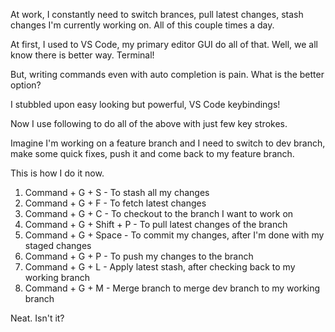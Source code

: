 At work, I constantly need to switch brances, pull latest changes, stash changes I'm currently working on.
All of this couple times a day.

At first, I used to VS Code, my primary editor GUI do all of that. Well, we all know there is better way. Terminal!

But, writing commands even with auto completion is pain. What is the better option?

I stubbled upon easy looking but powerful, VS Code keybindings!

Now I use following to do all of the above with just few key strokes.

Imagine I'm working on a feature branch and I need to switch to dev branch, make some quick fixes, push it and come back to my feature branch.

This is how I do it now.

1. Command + G + S - To stash all my changes
2. Command + G + F - To fetch latest changes
3. Command + G + C - To checkout to the branch I want to work on
4. Command + G + Shift + P - To pull latest changes of the branch
5. Command + G + Space - To commit my changes, after I'm done with my staged changes
6. Command + G + P - To push my changes to the branch
7. Command + G + L - Apply latest stash, after checking back to my working branch
8. Command + G + M - Merge branch to merge dev branch to my working branch

Neat. Isn't it?
